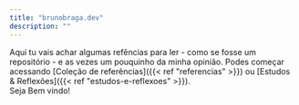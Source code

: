 ```yaml
---
title: "brunobraga.dev"
description: ""
---
```


Aqui tu vais achar algumas refências para ler - como se fosse um repositório - e as vezes um pouquinho da minha opinião. Podes começar acessando [Coleção de referências]({{< ref "referencias" >}}) ou [Estudos & Reflexões]({{< ref "estudos-e-reflexoes" >}}).\
Seja Bem vindo!